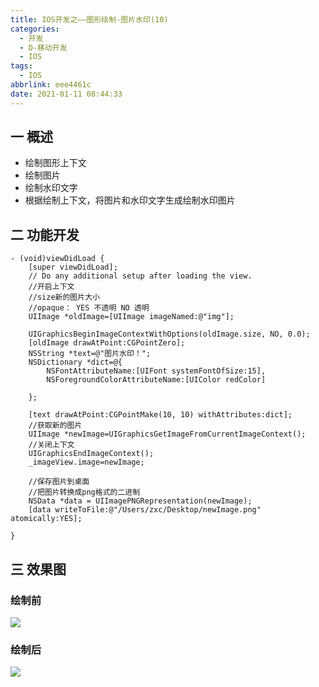 ```yaml
---
title: IOS开发之——图形绘制-图片水印(10)
categories:
  - 开发
  - D-移动开发
  - IOS
tags:
  - IOS
abbrlink: eee4461c
date: 2021-01-11 08:44:33
---
```

## 一 概述

* 绘制图形上下文
* 绘制图片
* 绘制水印文字
* 根据绘制上下文，将图片和水印文字生成绘制水印图片

<!--more-->

## 二 功能开发

```
- (void)viewDidLoad {
    [super viewDidLoad];
    // Do any additional setup after loading the view.
    //开启上下文
    //size新的图片大小
    //opaque： YES 不透明 NO 透明
    UIImage *oldImage=[UIImage imageNamed:@"img"];
    
    UIGraphicsBeginImageContextWithOptions(oldImage.size, NO, 0.0);
    [oldImage drawAtPoint:CGPointZero];
    NSString *text=@"图片水印！";
    NSDictionary *dict=@{
        NSFontAttributeName:[UIFont systemFontOfSize:15],
        NSForegroundColorAttributeName:[UIColor redColor]
        
    };
    
    [text drawAtPoint:CGPointMake(10, 10) withAttributes:dict];
    //获取新的图片
    UIImage *newImage=UIGraphicsGetImageFromCurrentImageContext();
    //关闭上下文
    UIGraphicsEndImageContext();
    _imageView.image=newImage;
    
    //保存图片到桌面
    //把图片转换成png格式的二进制
    NSData *data = UIImagePNGRepresentation(newImage);
    [data writeToFile:@"/Users/zxc/Desktop/newImage.png" atomically:YES];
    
}
```

## 三 效果图

### 绘制前

![][1]
### 绘制后
![][2]



[1]:https://jsd.onmicrosoft.cn/gh/PGzxc/CDN/blog-ios/ios-draw-watermark-img.png
[2]:https://jsd.onmicrosoft.cn/gh/PGzxc/CDN/blog-ios/ios-draw-watermater-after.png